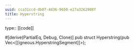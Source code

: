 ```yaml
---
uuid: cca31ccd-db07-4d36-9650-e27a3262908f
title: Hyperstring
---
```


type:: [[code]]

#[derive(PartialEq, Debug, Clone)]
pub struct Hyperstring(pub Vec<[[igneous.HyperstringSegment]]>);